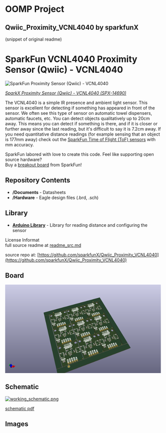 # OOMP Project  
## Qwiic_Proximity_VCNL4040  by sparkfunX  
  
(snippet of original readme)  
  
SparkFun VCNL4040 Proximity Sensor (Qwiic) - VCNL4040  
===========================================================  
  
![SparkFun Proximity Sensor (Qwiic) - VCNL4040](https://cdn.sparkfun.com//assets/parts/1/2/8/9/5/14690-Qwiic_Distance_20cm__Qwiic__-_VCNL4040-01.jpg)  
  
[*SparkX Proximity Sensor (Qwiic) - VCNL4040 (SPX-14690)*](https://www.sparkfun.com/products/14690)  
  
The VCNL4040 is a simple IR presence and ambient light sensor. This sensor is excellent for detecting if something has appeared in front of the sensor. We often see this type of sensor on automatic towel dispensers, automatic faucets, etc. You can detect objects qualitatively up to 20cm away. This means you can detect if something is there, and if it is closer or further away since the last reading, but it's difficult to say it is 7.2cm away. If you need quantitative distance readings (for example sensing that an object is 177mm away) check out the [SparkFun Time of Flight (ToF) sensors](https://www.sparkfun.com/categories/84) with mm accuracy.  
  
SparkFun labored with love to create this code. Feel like supporting open source hardware?   
Buy a [breakout board](https://www.sparkfun.com/products/14690) from SparkFun!  
  
Repository Contents  
-------------------  
  
* **/Documents** - Datasheets  
* **/Hardware** - Eagle design files (.brd, .sch)  
  
Library  
--------------  
* **[Arduino Library](https://github.com/sparkfun/SparkFun_VCNL4040_Arduino_Library)** - Library for reading distance and configuring the sensor  
  
License Informat  
  full source readme at [readme_src.md](readme_src.md)  
  
source repo at: [https://github.com/sparkfunX/Qwiic_Proximity_VCNL4040](https://github.com/sparkfunX/Qwiic_Proximity_VCNL4040)  
## Board  
  
[![working_3d.png](working_3d_600.png)](working_3d.png)  
## Schematic  
  
[![working_schematic.png](working_schematic_600.png)](working_schematic.png)  
  
[schematic pdf](working_schematic.pdf)  
## Images  

